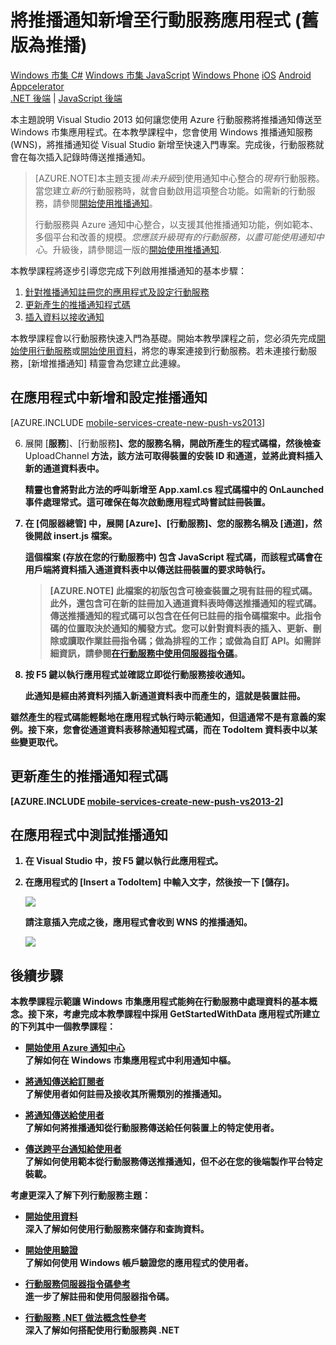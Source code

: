 <properties 
	pageTitle="開始使用推播通知 (Windows 市集) | 行動開發人員中心" 
	description="了解如何使用 Azure 行動服務傳送推播通知至 Windows 市集應用程式 (舊版推播)。" 
	services="mobile-services, notification-hubs" 
	documentationCenter="windows" 
	authors="ggailey777" 
	manager="dwrede" 
	editor=""/>

<tags 
	ms.service="mobile-services" 
	ms.workload="mobile" 
	ms.tgt_pltfrm="mobile-windows-store" 
	ms.devlang="dotnet" 
	ms.topic="article" 
	ms.date="09/11/2014" 
	ms.author="glenga"/>

# 將推播通知新增至行動服務應用程式 (舊版為推播)

<div class="dev-center-tutorial-selector sublanding">
    <a href="/zh-tw/documentation/articles/mobile-services-windows-store-dotnet-get-started-push" title="Windows Store C#" class="current">Windows 市集 C#</a>
    <a href="/zh-tw/documentation/articles/mobile-services-windows-store-javascript-get-started-push" title="Windows Store JavaScript">Windows 市集 JavaScript</a>
    <a href="/zh-tw/documentation/articles/mobile-services-windows-phone-get-started-push" title="Windows Phone">Windows Phone</a>
    <a href="/zh-tw/documentation/articles/mobile-services-ios-get-started-push" title="iOS">iOS</a>
    <a href="/zh-tw/documentation/articles/mobile-services-android-get-started-push" title="Android">Android</a>
<!--    <a href="/zh-tw/documentation/articles/partner-xamarin-mobile-services-ios-get-started-push" title="Xamarin.iOS">Xamarin.iOS</a>
    <a href="/zh-tw/documentation/articles/partner-xamarin-mobile-services-android-get-started-push" title="Xamarin.Android">Xamarin.Android</a> -->
	<a href="/zh-tw/documentation/articles/partner-appcelerator-mobile-services-javascript-backend-appcelerator-get-started-push" title="Appcelerator">Appcelerator</a>
</div>

<div class="dev-center-tutorial-subselector"><a href="/zh-tw/documentation/articles/mobile-services-dotnet-backend-windows-store-dotnet-get-started-push/" title=".NET backend">.NET 後端</a> | <a href="/zh-tw/documentation/articles/mobile-services-windows-store-dotnet-get-started-push/"  title="JavaScript backend" class="current">JavaScript 後端</a></div>	

本主題說明 Visual Studio 2013 如何讓您使用 Azure 行動服務將推播通知傳送至 Windows 市集應用程式。在本教學課程中，您會使用 Windows 推播通知服務 (WNS)，將推播通知從 Visual Studio 新增至快速入門專案。完成後，行動服務就會在每次插入記錄時傳送推播通知。

>[AZURE.NOTE]本主題支援<em>尚未升級</em>到使用通知中心整合的<em>現有</em>行動服務。當您建立<em>新的</em>行動服務時，就會自動啟用這項整合功能。如需新的行動服務，請參閱[開始使用推播通知](/zh-tw/documentation/articles/mobile-services-javascript-backend-windows-store-dotnet-get-started-push/)。
>
>行動服務與 Azure 通知中心整合，以支援其他推播通知功能，例如範本、多個平台和改善的規模。<em>您應該升級現有的行動服務，以盡可能使用通知中心</em>。升級後，請參閱這一版的[開始使用推播通知](/zh-tw/documentation/articles/mobile-services-javascript-backend-windows-store-dotnet-get-started-push/).

本教學課程將逐步引導您完成下列啟用推播通知的基本步驟：

1. [針對推播通知註冊您的應用程式及設定行動服務]
2. [更新產生的推播通知程式碼]
3. [插入資料以接收通知]

本教學課程會以行動服務快速入門為基礎。開始本教學課程之前，您必須先完成[開始使用行動服務]或[開始使用資料]，將您的專案連接到行動服務。若未連接行動服務，[新增推播通知] 精靈會為您建立此連線。 

<h2><a name="register"></a>在應用程式中新增和設定推播通知</h2>

[AZURE.INCLUDE [mobile-services-create-new-push-vs2013](../includes/mobile-services-create-new-push-vs2013.md)]

<ol start="6">
<li><p>展開 [<strong>服務</strong>]、[</strong>行動服務<strong>]、您的服務名稱，開啟所產生的程式碼檔，然後檢查 </strong>UploadChannel<strong> 方法，該方法可取得裝置的安裝 ID 和通道，並將此資料插入新的通道資料表中。</p> 

<p>精靈也會將對此方法的呼叫新增至 App.xaml.cs 程式碼檔中的 <strong>OnLaunched</strong> 事件處理常式。這可確保在每次啟動應用程式時嘗試註冊裝置。</p></li> 
<li><p>在 [伺服器總管] 中，展開 [<strong>Azure</strong>]、[<strong>行動服務</strong>]、您的服務名稱及 [<strong>通道</strong>]，然後開啟 insert.js 檔案。</p> 

<p>這個檔案 (存放在您的行動服務中) 包含 JavaScript 程式碼，而該程式碼會在用戶端將資料插入通道資料表中以傳送註冊裝置的要求時執行。</p> 

> [AZURE.NOTE] 此檔案的初版包含可檢查裝置之現有註冊的程式碼。此外，還包含可在新的註冊加入通道資料表時傳送推播通知的程式碼。傳送推播通知的程式碼可以包含在任何已註冊的指令碼檔案中。此指令碼的位置取決於通知的觸發方式。您可以針對資料表的插入、更新、刪除或讀取作業註冊指令碼；做為排程的工作；或做為自訂 API。如需詳細資訊，請參閱[在行動服務中使用伺服器指令碼](http://go.microsoft.com/fwlink/p/?LinkID=287178)。

</li> 
<li><p>按 F5 鍵以執行應用程式並確認立即從行動服務接收通知。</p>
<p>此通知是經由將資料列插入新通道資料表中而產生的，這就是裝置註冊。</p>
</li>
</ol>
雖然產生的程式碼能輕鬆地在應用程式執行時示範通知，但這通常不是有意義的案例。接下來，您會從通道資料表移除通知程式碼，而在 TodoItem 資料表中以某些變更取代。 

<h2><a name="update-scripts"></a>更新產生的推播通知程式碼</h2>

[AZURE.INCLUDE [mobile-services-create-new-push-vs2013-2](../includes/mobile-services-create-new-push-vs2013-2.md)]

<h2><a name="test"></a>在應用程式中測試推播通知</h2>

1. 在 Visual Studio 中，按 F5 鍵以執行此應用程式。

2. 在應用程式的 [**Insert a TodoItem**] 中輸入文字，然後按一下 [**儲存**]。

   	![][13]

   	請注意插入完成之後，應用程式會收到 WNS 的推播通知。

   	![][14]

## <a name="next-steps"> </a>後續步驟

本教學課程示範讓 Windows 市集應用程式能夠在行動服務中處理資料的基本概念。接下來，考慮完成本教學課程中採用 GetStartedWithData 應用程式所建立的下列其中一個教學課程：

+ [開始使用 Azure 通知中心]
  <br/>了解如何在 Windows 市集應用程式中利用通知中樞。

+ [將通知傳送給訂閱者]
	<br/>了解使用者如何註冊及接收其所需類別的推播通知。

+ [將通知傳送給使用者]
	<br/>了解如何將推播通知從行動服務傳送給任何裝置上的特定使用者。

+ [傳送跨平台通知給使用者]
	<br/>了解如何使用範本從行動服務傳送推播通知，但不必在您的後端製作平台特定裝載。

考慮更深入了解下列行動服務主題：

* [開始使用資料]
  <br/>深入了解如何使用行動服務來儲存和查詢資料。

* [開始使用驗證]
  <br/>了解如何使用 Windows 帳戶驗證您的應用程式的使用者。

* [行動服務伺服器指令碼參考]
  <br/>進一步了解註冊和使用伺服器指令碼。

* [行動服務 .NET 做法概念性參考]
  <br/>深入了解如何搭配使用行動服務與 .NET

<!-- Anchors. -->
[針對推播通知註冊您的應用程式及設定行動服務]: #register
[更新產生的推播通知程式碼]: #update-scripts
[插入資料以接收通知]: #test
[後續步驟]:#next-steps

<!-- Images. -->











[13]: ./media/mobile-services-windows-store-dotnet-get-started-push/mobile-quickstart-push1.png
[14]: ./media/mobile-services-windows-store-dotnet-get-started-push/mobile-quickstart-push2.png




<!-- URLs. -->
[提交應用程式頁面]: http://go.microsoft.com/fwlink/p/?LinkID=266582
[我的應用程式]: http://go.microsoft.com/fwlink/p/?LinkId=262039
[Live SDK for Windows]: http://go.microsoft.com/fwlink/p/?LinkId=262253
[開始使用行動服務]: /zh-tw/develop/mobile/tutorials/get-started/
[開始使用資料]: /zh-tw/develop/mobile/tutorials/get-started-with-data-dotnet/
[開始使用驗證]: /zh-tw/develop/mobile/tutorials/get-started-with-users-dotnet
[開始使用推播通知]: /zh-tw/develop/mobile/tutorials/get-started-with-push-dotnet
[推播通知給應用程式使用者]: /zh-tw/develop/mobile/tutorials/push-notifications-to-users-dotnet
[使用指令碼授權使用者]: /zh-tw/develop/mobile/tutorials/authorize-users-in-scripts-dotnet
[JavaScript 和 HTML]: /zh-tw/develop/mobile/tutorials/get-started-with-push-js

[Azure 管理入口網站]: https://manage.windowsazure.com/
[wns 物件]: http://go.microsoft.com/fwlink/p/?LinkId=260591
[行動服務 .NET 做法概念性參考]: /zh-tw/develop/mobile/how-to-guides/work-with-net-client-library/
[使用指令碼驗證及修改資料]: /zh-tw/develop/mobile/tutorials/validate-modify-and-augment-data-dotnet
[使用分頁縮小查詢範圍]: /zh-tw/develop/mobile/tutorials/add-paging-to-data-dotnet
[開始使用 Azure 通知中心]: /zh-tw/manage/services/notification-hubs/getting-started-windows-dotnet/
[什麼是通知中心？]: /zh-tw/develop/net/how-to-guides/service-bus-notification-hubs/
[將通知傳送給訂閱者]: /zh-tw/manage/services/notification-hubs/breaking-news-dotnet/
[將通知傳送給使用者]: /zh-tw/manage/services/notification-hubs/notify-users/
[傳送跨平台通知給使用者]: /zh-tw/manage/services/notification-hubs/notify-users-xplat-mobile-services/
[行動服務伺服器指令碼參考]: http://go.microsoft.com/fwlink/?LinkId=262293


<!--HONumber=42-->
